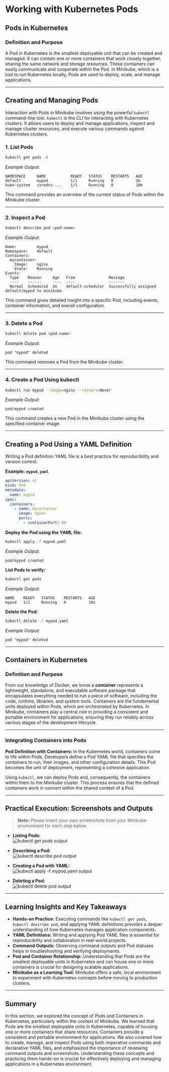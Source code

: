 # Working with Kubernetes Pods

## Pods in Kubernetes

### Definition and Purpose

A Pod in Kubernetes is the smallest deployable unit that can be created and managed. It can contain one or more containers that work closely together, sharing the same network and storage resources. These containers can easily communicate and cooperate within the Pod. In Minikube, which is a tool to run Kubernetes locally, Pods are used to deploy, scale, and manage applications.

---

## Creating and Managing Pods

Interaction with Pods in Minikube involves using the powerful `kubectl` command-line tool. `kubectl` is the CLI for interacting with Kubernetes clusters. It allows users to deploy and manage applications, inspect and manage cluster resources, and execute various commands against Kubernetes clusters.

### 1. **List Pods**

```bash
kubectl get pods -A
```
*Example Output:*
```
NAMESPACE     NAME           READY   STATUS    RESTARTS   AGE
default       mypod          1/1     Running   0          2m
kube-system   coredns-...    1/1     Running   0          10m
```
This command provides an overview of the current status of Pods within the Minikube cluster.

---

### 2. **Inspect a Pod**

```bash
kubectl describe pod <pod-name>
```
*Example Output:*
```
Name:         mypod
Namespace:    default
Containers:
  mycontainer:
    Image:    nginx
    State:    Running
Events:
  Type    Reason     Age   From               Message
  ----    ------     ----  ----               -------
  Normal  Scheduled  2m    default-scheduler  Successfully assigned default/mypod to minikube
```
This command gives detailed insight into a specific Pod, including events, container information, and overall configuration.

---

### 3. **Delete a Pod**

```bash
kubectl delete pod <pod-name>
```
*Example Output:*
```
pod "mypod" deleted
```
This command removes a Pod from the Minikube cluster.

---

### 4. **Create a Pod Using kubectl**

```bash
kubectl run mypod --image=nginx --restart=Never
```
*Example Output:*
```
pod/mypod created
```
This command creates a new Pod in the Minikube cluster using the specified container image.

---

## Creating a Pod Using a YAML Definition

Writing a Pod definition YAML file is a best practice for reproducibility and version control.

**Example: `mypod.yaml`**
```yaml
apiVersion: v1
kind: Pod
metadata:
  name: mypod
spec:
  containers:
    - name: mycontainer
      image: nginx
      ports:
        - containerPort: 80
```

**Deploy the Pod using the YAML file:**
```bash
kubectl apply -f mypod.yaml
```
*Example Output:*
```
pod/mypod created
```

**List Pods to verify:**
```bash
kubectl get pods
```
*Example Output:*
```
NAME    READY   STATUS    RESTARTS   AGE
mypod   1/1     Running   0          10s
```

**Delete the Pod:**
```bash
kubectl delete -f mypod.yaml
```
*Example Output:*
```
pod "mypod" deleted
```

---

## Containers in Kubernetes

### Definition and Purpose

From our knowledge of Docker, we know a **container** represents a lightweight, standalone, and executable software package that encapsulates everything needed to run a piece of software, including the code, runtime, libraries, and system tools. Containers are the fundamental units deployed within Pods, which are orchestrated by Kubernetes. In Minikube, containers play a central role in providing a consistent and portable environment for applications, ensuring they run reliably across various stages of the development lifecycle.

---

### Integrating Containers into Pods

**Pod Definition with Containers:** In the Kubernetes world, containers come to life within Pods. Developers define a Pod YAML file that specifies the containers to run, their images, and other configuration details. This Pod becomes the unit of deployment, representing a cohesive application.

Using `kubectl`, we can deploy Pods and, consequently, the containers within them to the Minikube cluster. This process ensures that the defined containers work in concert within the shared context of a Pod.

---

## Practical Execution: Screenshots and Outputs

> **Note:** Please insert your own screenshots from your Minikube environment for each step below.

- **Listing Pods:**  
  ![kubectl get pods output](img/kubectl_get_pods.png)

- **Describing a Pod:**  
  ![kubectl describe pod output](img/kubectl_describe_pod.png)

- **Creating a Pod with YAML:**  
  ![kubectl apply -f mypod.yaml output](img/kubectl_apply_yaml.png)

- **Deleting a Pod:**  
  ![kubectl delete pod output](img/kubectl_delete_pod.png)

---

## Learning Insights and Key Takeaways

- **Hands-on Practice:** Executing commands like `kubectl get pods`, `kubectl describe pod`, and applying YAML definitions provides a deeper understanding of how Kubernetes manages application components.
- **YAML Definitions:** Writing and applying Pod YAML files is essential for reproducibility and collaboration in real-world projects.
- **Command Outputs:** Observing command outputs and Pod statuses helps in troubleshooting and verifying deployments.
- **Pod and Container Relationship:** Understanding that Pods are the smallest deployable units in Kubernetes and can house one or more containers is crucial for designing scalable applications.
- **Minikube as a Learning Tool:** Minikube offers a safe, local environment to experiment with Kubernetes concepts before moving to production clusters.

---

## Summary

In this section, we explored the concept of Pods and Containers in Kubernetes, particularly within the context of Minikube. We learned that Pods are the smallest deployable units in Kubernetes, capable of housing one or more containers that share resources. Containers provide a consistent and portable environment for applications. We also covered how to create, manage, and inspect Pods using both imperative commands and declarative YAML files, and emphasized the importance of reviewing command outputs and screenshots. Understanding these concepts and practicing them hands-on is crucial for effectively deploying and managing applications in a Kubernetes environment.